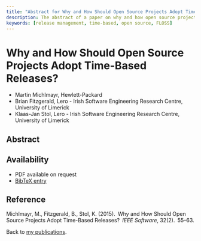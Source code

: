 ```yaml
---
title: "Abstract for Why and How Should Open Source Projects Adopt Time-Based Releases?"
description: The abstract of a paper on why and how open source projects should adopt time-based release management
keywords: [release management, time-based, open source, FLOSS]
---
```


<h1>Why and How Should Open Source Projects Adopt Time-Based Releases?</h1>

<ul class = "author">
<li><span class = "author">Martin Michlmayr,</span>
    <span class = "affiliation">Hewlett-Packard</span></li>
<li><span class = "author">Brian Fitzgerald,</span>
    <span class = "affiliation">Lero - Irish Software Engineering Research Centre, University of Limerick</span></li>
<li><span class = "author">Klaas-Jan Stol,</span>
    <span class = "affiliation">Lero - Irish Software Engineering Research Centre, University of Limerick</span></li>
</ul>

<h2>Abstract</h2>


<h2>Availability</h2>

<ul>

<li>PDF available on request</li>

<li><a href = "../michlmayr_fitzgerald_stol-why_and_how_time_based_releases.md">BibTeX entry</a></li>

</ul>

<h2>Reference</h2>

Michlmayr, M., Fitzgerald, B., Stol, K. (2015).&ensp;Why and How Should
Open Source Projects Adopt Time-Based Releases?&ensp;<i>IEEE Software</i>,
32(2).&ensp;55&ndash;63.

Back to <a href = "..">my publications</a>.

